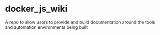# docker_js_wiki
A repo to allow users to provide and build documentation around the tools and automation environments being built
